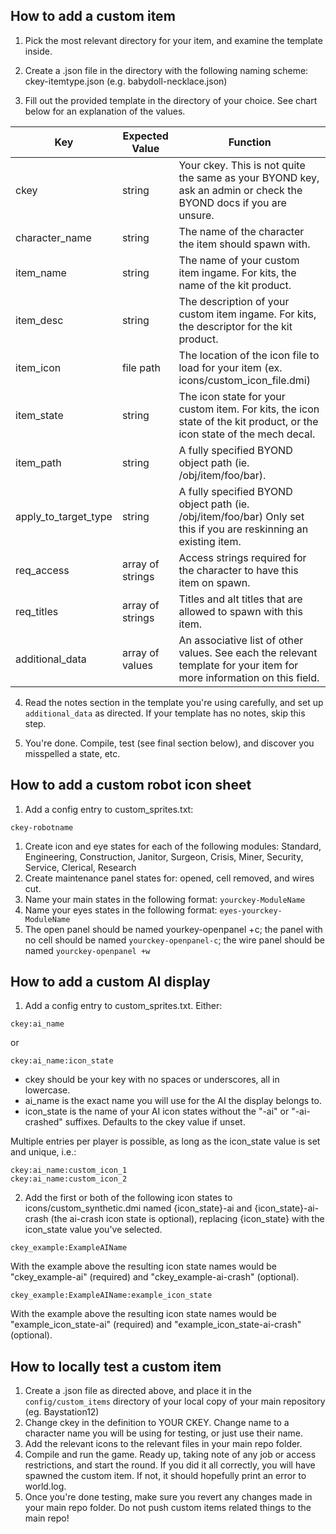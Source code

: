 ## How to add a custom item
1. Pick the most relevant directory for your item, and examine the template inside.

2. Create a .json file in the directory with the following naming scheme: ckey-itemtype.json (e.g. babydoll-necklace.json)

3. Fill out the provided template in the directory of your choice. See chart below for an explanation of the values.

| Key                    | Expected Value   | Function                                                                                                                |
|------------------------|------------------|-------------------------------------------------------------------------------------------------------------------------|
| ckey                   | string           | Your ckey. This is not quite the same as your BYOND key, ask an admin or check the BYOND docs if you are unsure.        |
| character_name         | string           | The name of the character the item should spawn with.                                                                   |
| item_name              | string           | The name of your custom item ingame. For kits, the name of the kit product.                                             |
| item_desc              | string           | The description of your custom item ingame. For kits, the descriptor for the kit product.                               |
| item_icon              | file path        | The location of the icon file to load for your item (ex. icons/custom_icon_file.dmi)                                    |
| item_state             | string           | The icon state for your custom item. For kits, the icon state of the kit product, or the icon state of the mech decal.  |
| item_path              | string           | A fully specified BYOND object path (ie. /obj/item/foo/bar).                                                            |
| apply_to_target_type   | string           | A fully specified BYOND object path (ie. /obj/item/foo/bar) Only set this if you are reskinning an existing item.       |
| req_access             | array of strings | Access strings required for the character to have this item on spawn.                                                   |
| req_titles             | array of strings | Titles and alt titles that are allowed to spawn with this item.                                                         |
| additional_data        | array of values  | An associative list of other values. See each the relevant template for your item for more information on this field.   |

4. Read the notes section in the template you're using carefully, and set up `additional_data` as directed. If your template has no notes, skip this step.

5. You're done. Compile, test (see final section below), and discover you misspelled a state, etc.

## How to add a custom robot icon sheet
1. Add a config entry to custom_sprites.txt:
```
ckey-robotname
```

1. Create icon and eye states for each of the following modules: Standard, Engineering, Construction, Janitor, Surgeon, Crisis, Miner, Security, Service, Clerical, Research
1. Create maintenance panel states for: opened, cell removed, and wires cut.
1. Name your main states in the following format: `yourckey-ModuleName`
1. Name your eyes states in the following format: `eyes-yourckey-ModuleName`
1. The open panel should be named yourkey-openpanel +c; the panel with no cell should be named `yourckey-openpanel-c`; the wire panel should be named `yourckey-openpanel +w`

## How to add a custom AI display
1. Add a config entry to custom_sprites.txt. Either:
  ````
  ckey:ai_name
  ````
  or
  ````
  ckey:ai_name:icon_state
  ````

  - ckey should be your key with no spaces or underscores, all in lowercase. 
  - ai_name is the exact name you will use for the AI the display belongs to.
  - icon_state is the name of your AI icon states without the "-ai" or "-ai-crashed" suffixes. Defaults to the ckey value if unset.
  
  Multiple entries per player is possible, as long as the icon_state value is set and unique, i.e.:
  ````
  ckey:ai_name:custom_icon_1
  ckey:ai_name:custom_icon_2
  ````

2. Add the first or both of the following icon states to icons/custom_synthetic.dmi named {icon_state}-ai and {icon_state}-ai-crash (the ai-crash icon state is optional), replacing {icon_state} with the icon_state value you've selected.
  ````
  ckey_example:ExampleAIName
  ````
  With the example above the resulting icon state names would be "ckey_example-ai" (required) and "ckey_example-ai-crash" (optional).
  
  ````
  ckey_example:ExampleAIName:example_icon_state
  ````
  With the example above the resulting icon state names would be "example_icon_state-ai" (required) and "example_icon_state-ai-crash" (optional).

## How to locally test a custom item

1. Create a .json file as directed above, and place it in the `config/custom_items` directory of your local copy of your main repository (eg. Baystation12)
3. Change ckey in the definition to YOUR CKEY. Change name to a character name you will be using for testing, or just use their name.
4. Add the relevant icons to the relevant files in your main repo folder.
5. Compile and run the game. Ready up, taking note of any job or access restrictions, and start the round. If you did it all correctly, you will have spawned the custom item. If not, it should hopefully print an error to world.log. 
6. Once you're done testing, make sure you revert any changes made in your main repo folder. Do not push custom items related things to the main repo!